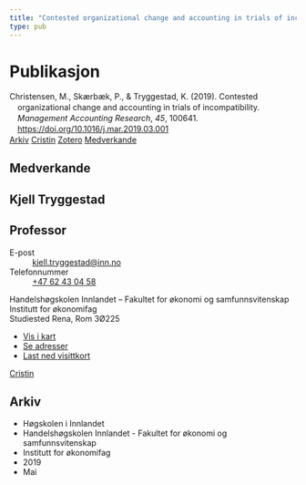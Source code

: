 ```yaml
---
title: "Contested organizational change and accounting in trials of incompatibility"
type: pub
---
```

<h1>Publikasjon</h1>
<article id="csl-bib-container-PD5WHYCI" class="csl-bib-container">
  <div class="csl-bib-body" style="line-height: 1.35; padding-left: 1em; text-indent:-1em;">
  <div class="csl-entry">Christensen, M., Sk&#xE6;rb&#xE6;k, P., &amp; Tryggestad, K. (2019). Contested organizational change and accounting in trials of incompatibility. <i>Management Accounting Research</i>, <i>45</i>, 100641. <a href="https://doi.org/10.1016/j.mar.2019.03.001">https://doi.org/10.1016/j.mar.2019.03.001</a></div>
</div>
  <div class="csl-bib-buttons">
    <a href="#taxonomy-article-PD5WHYCI" class="csl-bib-button">Arkiv</a>
    <a href="https://app.cristin.no/results/show.jsf?id=1698450" alt="Cristin URL" class="csl-bib-button">Cristin</a>
    <a href="http://zotero.org/groups/5022929/items/PD5WHYCI" alt="Zotero URL" class="csl-bib-button">Zotero</a>
    <a href="#contributors-article-PD5WHYCI" class="csl-bib-button">Medverkande</a>
  </div>
  <div id="csl-bib-meta-container-PD5WHYCI"></div>
</article>
<div id="csl-bib-meta-PD5WHYCI" class="csl-bib-meta">
  <article id="contributors-article-PD5WHYCI" class="contributors-article">
    <h1>Medverkande</h1>
    <div class="personas">
<div class="vrtx-hinn-person-card">
<div class="photo">
<i class="lar la-user-circle missing-person"></i>
</div>
<div class="info">
<hgroup><h1>Kjell Tryggestad</h1>
<h2>Professor</h2>
</hgroup><dl>
<dt>E-post</dt>
<dd>
<a href="mailto:kjell.tryggestad@inn.no">kjell.tryggestad@inn.no</a>
</dd>
<dt>Telefonnummer</dt>
<dd><a href="tel:+4762430458">
+47 62 43 04 58
</a></dd>
</dl>
<p>
Handelshøgskolen Innlandet – Fakultet for økonomi og samfunnsvitenskap<br>
Institutt for økonomifag<br>
Studiested Rena,
Rom 3Ø225
</p>
<ul class="vrtx-hinn-links">
<li><a href="https://www.google.com/maps?q=61.13620,11.37454">Vis i kart</a></li>
<li><a href="https://www.inn.no/finn-en-ansatt/kjell-tryggestad.html#vrtx-hinn-addresses">Se adresser</a></li>
<li><a href="https://www.inn.no/finn-en-ansatt/kjell-tryggestad.html?vrtx=vcf">Last ned visittkort</a></li>
</ul>
</div>
</div>
<a href="https://app.cristin.no/persons/show.jsf?id=648685" alt="Cristin URL" class="personas-cristin">Cristin</a>
</div>
  </article>
  <article id="taxonomy-article-PD5WHYCI" class="taxonomy-article">
    <h1>Arkiv</h1>
    <ul>
      <li>Høgskolen i Innlandet</li>
      <li>Handelshøgskolen Innlandet - Fakultet for økonomi og samfunnsvitenskap</li>
      <li>Institutt for økonomifag</li>
      <li>2019</li>
      <li>Mai</li>
    </ul>
  </article>
</div>
